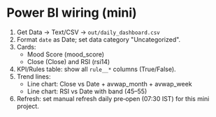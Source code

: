 # Power BI wiring (mini)

1) Get Data → Text/CSV → `out/daily_dashboard.csv`
2) Format `date` as Date; set data category "Uncategorized".
3) Cards:
   - Mood Score (mood_score)
   - Close (Close) and RSI (rsi14)
4) KPI/Rules table: show all `rule__*` columns (True/False).
5) Trend lines:
   - Line chart: Close vs Date + avwap_month + avwap_week
   - Line chart: RSI vs Date with band (45–55)
6) Refresh: set manual refresh daily pre‑open (07:30 IST) for this mini project.
